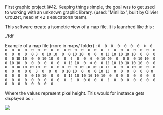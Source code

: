 First graphic project @42. Keeping things simple, the goal was to get used to working with an unknown graphic library. (used: "Minilibx", built by Olivier Crouzet, head of 42's educational team).

This software create a isometric view of a map file. It is launched like this :

./fdf <file>

Example of a map file (more in maps/ folder) :
``
0  0  0  0  0  0  0  0  0  0  0  0  0  0  0  0  0  0  0
0  0  0  0  0  0  0  0  0  0  0  0  0  0  0  0  0  0  0
0  0 10 10  0  0 10 10  0  0  0 10 10 10 10 10  0  0  0
0  0 10 10  0  0 10 10  0  0  0  0  0  0  0 10 10  0  0
0  0 10 10  0  0 10 10  0  0  0  0  0  0  0 10 10  0  0
0  0 10 10 10 10 10 10  0  0  0  0 10 10 10 10  0  0  0
0  0  0 10 10 10 10 10  0  0  0 10 10  0  0  0  0  0  0
0  0  0  0  0  0 10 10  0  0  0 10 10  0  0  0  0  0  0
0  0  0  0  0  0 10 10  0  0  0 10 10 10 10 10 10  0  0
0  0  0  0  0  0  0  0  0  0  0  0  0  0  0  0  0  0  0
0  0  0  0  0  0  0  0  0  0  0  0  0  0  0  0  0  0  0
``


Where the values represent pixel height.
This would for instance gets displayed as : 

![](https://camo.githubusercontent.com/e3ec6e2aa5f79d8734cc2732ad53a82df0279b8c/687474703a2f2f692e696d6775722e636f6d2f425a48656e335a2e706e67)
